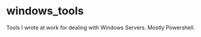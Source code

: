 windows_tools
=============

Tools I wrote at work for dealing with Windows Servers. Mostly Powershell.
